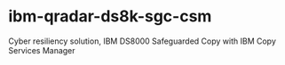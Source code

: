 # ibm-qradar-ds8k-sgc-csm
Cyber resiliency solution, IBM DS8000 Safeguarded Copy with IBM Copy Services Manager
